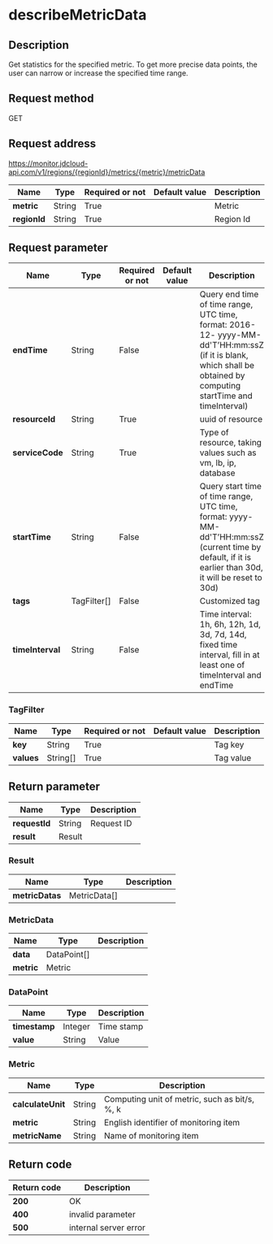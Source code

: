 # describeMetricData


## Description
Get statistics for the specified metric. To get more precise data points, the user can narrow or increase the specified time range.

## Request method
GET

## Request address
https://monitor.jdcloud-api.com/v1/regions/{regionId}/metrics/{metric}/metricData

|Name|Type|Required or not|Default value|Description|
|---|---|---|---|---|
|**metric**|String|True||Metric|
|**regionId**|String|True||Region Id|

## Request parameter
|Name|Type|Required or not|Default value|Description|
|---|---|---|---|---|
|**endTime**|String|False||Query end time of time range, UTC time, format: 2016-12- yyyy-MM-dd'T’HH:mm:ssZ (if it is blank, which shall be obtained by computing startTime and timeInterval)|
|**resourceId**|String|True||uuid of resource|
|**serviceCode**|String|True||Type of resource, taking values such as vm, lb, ip, database|
|**startTime**|String|False||Query start time of time range, UTC time, format: yyyy-MM-dd'T’HH:mm:ssZ (current time by default, if it is earlier than 30d, it will be reset to 30d)|
|**tags**|TagFilter[]|False||Customized tag|
|**timeInterval**|String|False||Time interval: 1h, 6h, 12h, 1d, 3d, 7d, 14d, fixed time interval, fill in at least one of timeInterval and endTime|

### <a name="TagFilter">TagFilter</a>
|Name|Type|Required or not|Default value|Description|
|---|---|---|---|---|
|**key**|String|True||Tag key|
|**values**|String[]|True||Tag value|

## Return parameter
|Name|Type|Description|
|---|---|---|
|**requestId**|String|Request ID|
|**result**|Result||


### <a name="Result">Result</a>
|Name|Type|Description|
|---|---|---|
|**metricDatas**|MetricData[]||
### <a name="MetricData">MetricData</a>
|Name|Type|Description|
|---|---|---|
|**data**|DataPoint[]||
|**metric**|Metric||
### <a name="DataPoint">DataPoint</a>
|Name|Type|Description|
|---|---|---|
|**timestamp**|Integer|Time stamp|
|**value**|String|Value|
### <a name="Metric">Metric</a>
|Name|Type|Description|
|---|---|---|
|**calculateUnit**|String|Computing unit of metric, such as bit/s, %, k|
|**metric**|String|English identifier of monitoring item|
|**metricName**|String|Name of monitoring item|

## Return code
|Return code|Description|
|---|---|
|**200**|OK|
|**400**|invalid parameter|
|**500**|internal server error|
